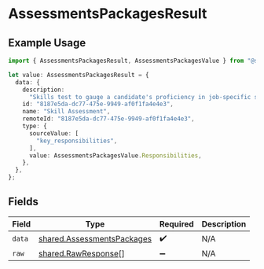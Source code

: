 # AssessmentsPackagesResult

## Example Usage

```typescript
import { AssessmentsPackagesResult, AssessmentsPackagesValue } from "@stackone/stackone-client-ts/sdk/models/shared";

let value: AssessmentsPackagesResult = {
  data: {
    description:
      "Skills test to gauge a candidate's proficiency in job-specific skills",
    id: "8187e5da-dc77-475e-9949-af0f1fa4e4e3",
    name: "Skill Assessment",
    remoteId: "8187e5da-dc77-475e-9949-af0f1fa4e4e3",
    type: {
      sourceValue: [
        "key_responsibilities",
      ],
      value: AssessmentsPackagesValue.Responsibilities,
    },
  },
};
```

## Fields

| Field                                                                           | Type                                                                            | Required                                                                        | Description                                                                     |
| ------------------------------------------------------------------------------- | ------------------------------------------------------------------------------- | ------------------------------------------------------------------------------- | ------------------------------------------------------------------------------- |
| `data`                                                                          | [shared.AssessmentsPackages](../../../sdk/models/shared/assessmentspackages.md) | :heavy_check_mark:                                                              | N/A                                                                             |
| `raw`                                                                           | [shared.RawResponse](../../../sdk/models/shared/rawresponse.md)[]               | :heavy_minus_sign:                                                              | N/A                                                                             |